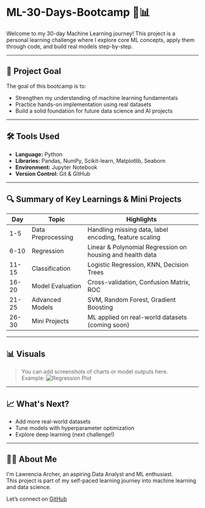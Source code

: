 # ML-30-Days-Bootcamp 🧠📊

Welcome to my 30-day Machine Learning journey! This project is a personal learning challenge where I explore core ML concepts, apply them through code, and build real models step-by-step.

---

## 📌 Project Goal

The goal of this bootcamp is to:
- Strengthen my understanding of machine learning fundamentals
- Practice hands-on implementation using real datasets
- Build a solid foundation for future data science and AI projects

---

## 🛠 Tools Used

- **Language:** Python  
- **Libraries:** Pandas, NumPy, Scikit-learn, Matplotlib, Seaborn  
- **Environment:** Jupyter Notebook  
- **Version Control:** Git & GitHub  

---

## 🔍 Summary of Key Learnings & Mini Projects

| Day | Topic | Highlights |
|-----|-------|-----------|
| 1-5 | Data Preprocessing | Handling missing data, label encoding, feature scaling |
| 6-10 | Regression | Linear & Polynomial Regression on housing and health data |
| 11-15 | Classification | Logistic Regression, KNN, Decision Trees |
| 16-20 | Model Evaluation | Cross-validation, Confusion Matrix, ROC |
| 21-25 | Advanced Models | SVM, Random Forest, Gradient Boosting |
| 26-30 | Mini Projects | ML applied on real-world datasets (coming soon) |

---

## 📊 Visuals

> You can add screenshots of charts or model outputs here.  
Example:
![Regression Plot](https://github.com/yourusername/ML-30-Days-Bootcamp/blob/main/images/regression_plot.png)

---

## 📈 What's Next?

- Add more real-world datasets
- Tune models with hyperparameter optimization
- Explore deep learning (next challenge!)

---

## 🙋‍♀️ About Me

I'm Lawrencia Archer, an aspiring Data Analyst and ML enthusiast.  
This project is part of my self-paced learning journey into machine learning and data science.

Let’s connect on [GitHub](https://github.com/llawlaw23)
